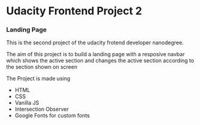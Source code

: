 # Udacity Frontend Project 2

### Landing Page

This is the second project of the udacity frotend developer nanodegree.

The aim of this project is to build a landing page with a resposive navbar which shows the active section and changes the active section according to the section shown on screen

The Project is made using
- HTML
- CSS
- Vanilla JS
- Intersection Observer
- Google Fonts for custom fonts